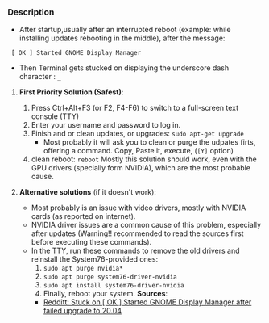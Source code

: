 ### Description
- After startup,usually after an interrupted reboot (example: while installing updates rebooting in the middle), after the message: 
```
 [ OK ] Started GNOME Display Manager
```
- Then Terminal gets stucked on displaying the underscore dash character : ```_```

1. **First Priority Solution (Safest)**:
    1. Press Ctrl+Alt+F3 (or F2, F4-F6) to switch to a full-screen text console (TTY)
    2. Enter your username and password to log in.
    3. Finish and or clean updates, or upgrades: ```sudo apt-get upgrade```
        - Most probably it will ask you to clean or purge the udpates firts, offering a command. Copy, Paste it, execute, (```[Y]``` option)
    4. clean reboot: ```reboot```
 Mostly this solution should work, even with the GPU drivers (specially form NVIDIA), which are the most probable cause.

2. **Alternative solutions** (if it doesn't work):
   - Most probably is an issue with video drivers, mostly with NVIDIA cards (as reported on internet).
   - NVIDIA driver issues are a common cause of this problem, especially after updates (Warning!! recommended to read the sources first before executing these commands).
   - In the TTY, run these commands to remove the old drivers and reinstall the System76-provided ones:
       1. ```sudo apt purge nvidia*```
       2. ```sudo apt purge system76-driver-nvidia```
       3. ```sudo apt install system76-driver-nvidia```
       4. Finally, reboot your system.
    **Sources**:
        - [Redditt: Stuck on [ OK ] Started GNOME Display Manager after failed upgrade to 20.04](https://www.reddit.com/r/pop_os/comments/gdhe2j/stuck_on_ok_started_gnome_display_manager_after/#:~:text=If%20you're%20stuck%20on%20%22Started%20GNOME%20Display,purge%20nvidia*%20*%20sudo%20apt%20purge%20system76%2Ddriver%2Dnvidia)

